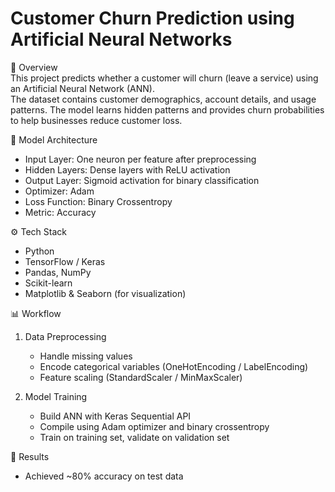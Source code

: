 # Customer Churn Prediction using Artificial Neural Networks  

📌 Overview  
This project predicts whether a customer will churn (leave a service) using an Artificial Neural Network (ANN).  
The dataset contains customer demographics, account details, and usage patterns. The model learns hidden patterns and provides churn probabilities to help businesses reduce customer loss.  

🧠 Model Architecture  
- Input Layer: One neuron per feature after preprocessing  
- Hidden Layers: Dense layers with ReLU activation  
- Output Layer: Sigmoid activation for binary classification  
- Optimizer: Adam  
- Loss Function: Binary Crossentropy  
- Metric: Accuracy  

⚙️ Tech Stack  
- Python  
- TensorFlow / Keras  
- Pandas, NumPy  
- Scikit-learn  
- Matplotlib & Seaborn (for visualization)  

📊 Workflow  
1. Data Preprocessing  
   - Handle missing values  
   - Encode categorical variables (OneHotEncoding / LabelEncoding)  
   - Feature scaling (StandardScaler / MinMaxScaler)  

2. Model Training  
   - Build ANN with Keras Sequential API  
   - Compile using Adam optimizer and binary crossentropy  
   - Train on training set, validate on validation set  



🚀 Results  
- Achieved ~80% accuracy on test data  



 



